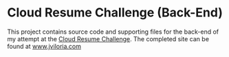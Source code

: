 # Cloud Resume Challenge (Back-End)

This project contains source code and supporting files for the back-end of my attempt at the [Cloud Resume Challenge](https://cloudresumechallenge.dev/). The completed site can be found at www.jviloria.com
